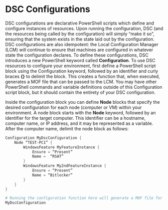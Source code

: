 # DSC Configurations #

DSC configurations are declarative PowerShell scripts which define and configure instances of resources. Upon running the configuration, DSC (and the resources being called by the configuration) will simply “make it so”, ensuring that the system exists in the state laid out by the configuration. DSC configurations are also idempotent: the Local Configuration Manager (LCM) will continue to ensure that machines are configured in whatever state the configuration declares.
To define these configurations, DSC introduces a new PowerShell keyword called **Configuration**. To use DSC resources to configure your environment, first define a PowerShell script block using the Configuration keyword, followed by an identifier and curly braces **{}** to delimit the block. This creates a function that, when executed, generates a MOF file that can be passed to the LCM. You may have other PowerShell commands and variable definitions outside of this Configuration script block, but it should contain the entirety of your DSC configuration. 

Inside the configuration block you can define **Node** blocks that specify the desired configuration for each node (computer or VM) within your environment. A node block starts with the **Node** keyword, followed by an identifier for the target computer. This identifier can be a hostname, computer name, or IP address, and it may be represented as a variable. After the computer name, delimit the node block as follows:

```powershell
Configuration MyDscConfiguration {
	Node “TEST-PC1” {
		WindowsFeature MyFeatureInstance {
			Ensure = “Present”
			Name =	“RSAT”
		}
		WindowsFeature My2ndFeatureInstance {
			Ensure = “Present”
			Name = “Bitlocker”
		}
	}
}

# Running the configuration function here will generate a MOF file for the LCM
MyDscConfiguration
